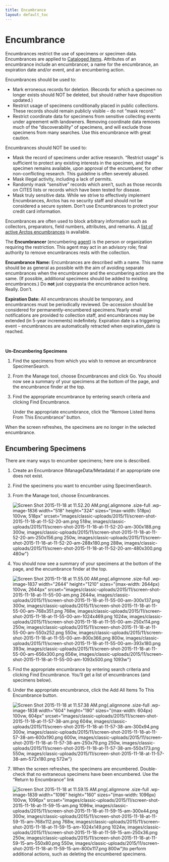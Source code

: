 ```yaml
---
title: Encumbrance
layout: default_toc
---
```


# Encumbrance



Encumbrances restrict the use of specimens or specimen data.
Encumbrances are applied to [Cataloged Items](catalog). Attributes of an
encumbrance include an encumbrancer, a name for the encumbrance, an
expiration date and/or event, and an encumbering action.

Encumbrances should be used to:

-   Mark erroneous records for deletion. (Records for which a specimen
    no longer exists should NOT be deleted, but should rather have
    disposition updated.)
-   Restrict usage of specimens conditionally placed in
    public collections. These records should remain publicly visible –
    do not “mask record.”
-   Restrict coordinate data for specimens from sensitive collecting
    events under agreement with landowners. Removing coordinate data
    removes much of the “discoverability” of specimens, and will exclude
    those specimens from many searches. Use this encumbrance with
    great caution.

Encumbrances should NOT be used to:

-   Mask the record of specimens under active research. “Restrict usage”
    is sufficient to protect any existing interests in the specimen, and
    the specimen remains available, upon approval of the encumberer, for
    other non-conflicting research. This guideline is often
    severely abused.
-   Mask illegal activity, including a lack of permits.
-   Randomly mask “sensitive” records which aren’t, such as those
    records on CITES lists or records which have been tested
    for disease.
-   Mask truly sensitive data. While we strive to effectively implement
    Encumbrances, Arctos has no security staff and should not be
    considered a secure system. Don’t use Encumbrances to protect your
    credit card information.

Encumbrances are often used to block arbitrary information such as
collectors, preparators, field numbers, attributes, and remarks. A [list
of active Arctos
encumbrances](http://arctos.database.museum/info/encumbrances) is
available.

The **Encumbrancer** (encumbering [agent](agent)) is the person or
organization requiring the restriction. This agent may act in an
advisory role; final authority to remove encumbrances rests with the
collection.

**Encumbrance Name:** Encumbrances are described with a name. This name
should be as general as possible with the aim of avoiding separate
encumbrances when the encumbrancer and the encumbering action are the
same. (If possible, additional specimens should be added to existing
encumbrances.) Do **not** just copypasta the encumbrance action here.
Really. Don’t.



**Expiration Date:** All encumbrances should be temporary, and
encumbrances must be periodically reviewed. De-accession should be
considered for permanently-encumbered specimens.Yearly email
notifications are provided to collection staff, and encumbrances may be
extended (in 5-year increments) indefinitely. Expiration date is a
triggering event – encumbrances are automatically retracted when
expiration_date is reached.



 

**Un-Encumbering Specimens**

1.  Find the specimens from which you wish to remove an
    encumbrance SpecimenSearch.
2.  From the Manage tool, choose Encumbrances and click Go. You should
    now see a summary of your specimens at the bottom of the page, and
    the encumbrance finder at the top.
3.  Find the appropriate encumbrance by entering search criteria and
    clicking Find Encumbrance.

    Under the appropriate encumbrance, click the “Remove Listed Items
    From This Encumbrance” button.

When the screen refreshes, the specimens are no longer in the selected
encumbrance.

## Encumbering Specimens

There are many ways to encumber specimens; here one is described.

1.  Create an Encumbrance (ManageData/Metadata) if an appropriate one
    does not exist.
2.  Find the specimens you want to encumber using SpecimenSearch.
3.  From the Manage tool, choose Encumbrances.

    ![Screen Shot 2015-11-18 at 11.52.20
    AM.png](../images/classic-uploads/2015/11/screen-shot-2015-11-18-at-11-52-20-am.png){.alignnone
    .size-full .wp-image-1836 width="518" height="324"
    sizes="(max-width: 518px) 100vw, 518px"
    srcset="images/classic-uploads/2015/11/screen-shot-2015-11-18-at-11-52-20-am.png 518w, images/classic-uploads/2015/11/screen-shot-2015-11-18-at-11-52-20-am-300x188.png 300w, images/classic-uploads/2015/11/screen-shot-2015-11-18-at-11-52-20-am-250x156.png 250w, images/classic-uploads/2015/11/screen-shot-2015-11-18-at-11-52-20-am-288x180.png 288w, images/classic-uploads/2015/11/screen-shot-2015-11-18-at-11-52-20-am-480x300.png 480w"}
4.  You should now see a summary of your specimens at the bottom of the
    page, and the encumbrance finder at the top.

    ![Screen Shot 2015-11-18 at 11.55.00
    AM.png](../images/classic-uploads/2015/11/screen-shot-2015-11-18-at-11-55-00-am.png){.alignnone
    .size-full .wp-image-1837 width="2644" height="1210"
    sizes="(max-width: 2644px) 100vw, 2644px"
    srcset="images/classic-uploads/2015/11/screen-shot-2015-11-18-at-11-55-00-am.png 2644w, images/classic-uploads/2015/11/screen-shot-2015-11-18-at-11-55-00-am-300x137.png 300w, images/classic-uploads/2015/11/screen-shot-2015-11-18-at-11-55-00-am-768x351.png 768w, images/classic-uploads/2015/11/screen-shot-2015-11-18-at-11-55-00-am-1024x469.png 1024w, images/classic-uploads/2015/11/screen-shot-2015-11-18-at-11-55-00-am-250x114.png 250w, images/classic-uploads/2015/11/screen-shot-2015-11-18-at-11-55-00-am-550x252.png 550w, images/classic-uploads/2015/11/screen-shot-2015-11-18-at-11-55-00-am-800x366.png 800w, images/classic-uploads/2015/11/screen-shot-2015-11-18-at-11-55-00-am-393x180.png 393w, images/classic-uploads/2015/11/screen-shot-2015-11-18-at-11-55-00-am-656x300.png 656w, images/classic-uploads/2015/11/screen-shot-2015-11-18-at-11-55-00-am-1093x500.png 1093w"}
5.  Find the appropriate encumbrance by entering search criteria and
    clicking Find Encumbrance. You’ll get a list of encumbrances (and
    specimens below).
6.  Under the appropriate encumbrance, click the Add All Items To This
    Encumbrance button.

    ![Screen Shot 2015-11-18 at 11.57.38
    AM.png](../images/classic-uploads/2015/11/screen-shot-2015-11-18-at-11-57-38-am.png){.alignnone
    .size-full .wp-image-1838 width="604" height="190"
    sizes="(max-width: 604px) 100vw, 604px"
    srcset="images/classic-uploads/2015/11/screen-shot-2015-11-18-at-11-57-38-am.png 604w, images/classic-uploads/2015/11/screen-shot-2015-11-18-at-11-57-38-am-300x94.png 300w, images/classic-uploads/2015/11/screen-shot-2015-11-18-at-11-57-38-am-600x190.png 600w, images/classic-uploads/2015/11/screen-shot-2015-11-18-at-11-57-38-am-250x79.png 250w, images/classic-uploads/2015/11/screen-shot-2015-11-18-at-11-57-38-am-550x173.png 550w, images/classic-uploads/2015/11/screen-shot-2015-11-18-at-11-57-38-am-572x180.png 572w"}
7.  When the screen refreshes, the specimens are encumbered.
    Double-check that no extraneous specimens have been encumbered. Use
    the “Return to Encumbrance” link

    ![Screen Shot 2015-11-18 at 11.59.15
    AM.png](../images/classic-uploads/2015/11/screen-shot-2015-11-18-at-11-59-15-am.png){.alignnone
    .size-full .wp-image-1839 width="1096" height="160"
    sizes="(max-width: 1096px) 100vw, 1096px"
    srcset="images/classic-uploads/2015/11/screen-shot-2015-11-18-at-11-59-15-am.png 1096w, images/classic-uploads/2015/11/screen-shot-2015-11-18-at-11-59-15-am-300x44.png 300w, images/classic-uploads/2015/11/screen-shot-2015-11-18-at-11-59-15-am-768x112.png 768w, images/classic-uploads/2015/11/screen-shot-2015-11-18-at-11-59-15-am-1024x149.png 1024w, images/classic-uploads/2015/11/screen-shot-2015-11-18-at-11-59-15-am-250x36.png 250w, images/classic-uploads/2015/11/screen-shot-2015-11-18-at-11-59-15-am-550x80.png 550w, images/classic-uploads/2015/11/screen-shot-2015-11-18-at-11-59-15-am-800x117.png 800w"}to
    perform additional actions, such as deleting the
    encumbered specimens.
